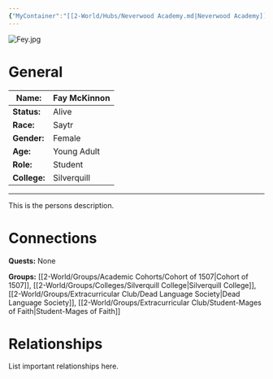 ```yaml
---
{"MyContainer":"[[2-World/Hubs/Neverwood Academy.md|Neverwood Academy]]","MyCategory":null,"image":"Fey.jpg","tags":["Category/People"],"obsidianUIMode":"preview","aliases":null,"NoteStatus":"❓","char_status":"Alive","char_race":"Satyr","char_gender":"Female","char_role":"Student","char_college":"Silverquill","char_items":null,"char_age":"Young Adult","parents":null,"children":null,"enemies":null,"allies":null,"siblings":null,"partner":null,"Connected_Quests":[],"Connected_Groups":["[[Cohort of 1507|Cohort of 1507]]","[[Silverquill College|Silverquill College]]","[[Dead Language Society|Dead Language Society]]","[[Student-Mages of Faith|Student-Mages of Faith]]"],"dg-publish":true,"dg-path":"World/People/Fay McKinnon.md","permalink":"/world/people/fay-mc-kinnon/","dgPassFrontmatter":true,"updated":"2025-10-03T13:01:56.000+01:00"}
---
```



![Fey.jpg](/img/user/z_Assets/character_art/NPCs/Cohort%20of%201507/Fey.jpg)
# General


| Name:        | Fay McKinnon |
| ------------ | ------------ |
| **Status:**  | Alive        |
| **Race:**    | Saytr        |
| **Gender:**  | Female       |
| **Age:**     | Young Adult  |
| **Role:**    | Student      |
| **College:** | Silverquill  |


---

This is the persons description. 


# Connections


**Quests:** None 

**Groups:** [[2-World/Groups/Academic Cohorts/Cohort of 1507\|Cohort of 1507]], [[2-World/Groups/Colleges/Silverquill College\|Silverquill College]], [[2-World/Groups/Extracurricular Club/Dead Language Society\|Dead Language Society]], [[2-World/Groups/Extracurricular Club/Student-Mages of Faith\|Student-Mages of Faith]]
# Relationships

List important relationships here. 

